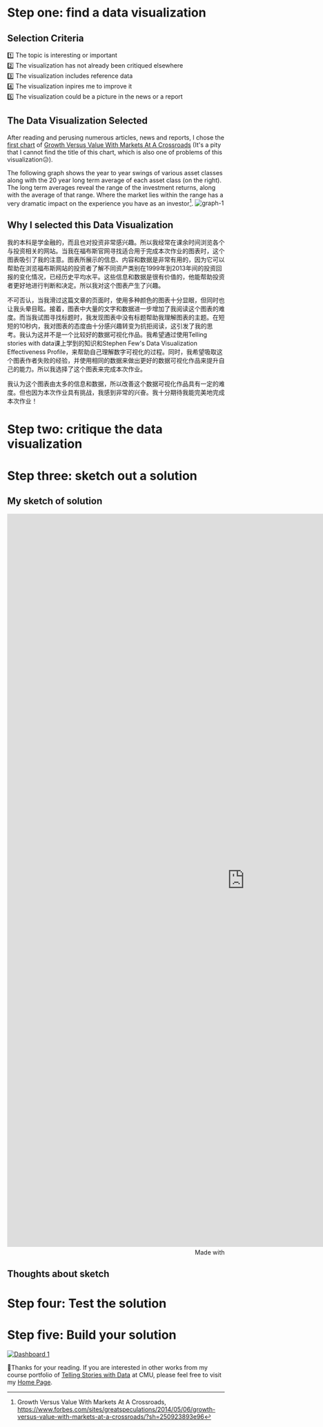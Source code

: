 # Step one: find a data visualization
## Selection Criteria
1️⃣ The topic is interesting or important <br>
2️⃣ The visualization has not already been critiqued elsewhere <br>
3️⃣ The visualization includes reference data <br>
4️⃣ The visualization inpires me to improve it <br>
5️⃣ The visualization could be a picture in the news or a report

## The Data Visualization Selected
After reading and perusing numerous articles, news and reports, I chose the [first chart](https://imageio.forbes.com/blogs-images/greatspeculations/files/2014/05/graph-1.jpg?format=jpg&width=960) of [Growth Versus Value With Markets At A Crossroads](https://www.forbes.com/sites/greatspeculations/2014/05/06/growth-versus-value-with-markets-at-a-crossroads/?sh=250923893e96) (It's a pity that I cannot find the title of this chart, which is also one of problems of this visualization😥). 

The following graph shows the year to year swings of various asset classes along with the 20 year long term average of each asset class (on the right).  The long term averages reveal the range of the investment returns, along with the average of that range.  Where the market lies within the range has a very dramatic impact on the experience you have as an investor[^1].
![graph-1](https://user-images.githubusercontent.com/107164906/216509426-232dbac4-7d61-42c9-b3be-9cf192aff2b0.jpg)

[^1]: Growth Versus Value With Markets At A Crossroads, https://www.forbes.com/sites/greatspeculations/2014/05/06/growth-versus-value-with-markets-at-a-crossroads/?sh=250923893e96

## Why I selected this Data Visualization
我的本科是学金融的，而且也对投资非常感兴趣。所以我经常在课余时间浏览各个与投资相关的网站。当我在福布斯官网寻找适合用于完成本次作业的图表时，这个图表吸引了我的注意。图表所展示的信息、内容和数据是非常有用的，因为它可以帮助在浏览福布斯网站的投资者了解不同资产类别在1999年到2013年间的投资回报的变化情况，已经历史平均水平。这些信息和数据是很有价值的，他能帮助投资者更好地进行判断和决定。所以我对这个图表产生了兴趣。

不可否认，当我滑过这篇文章的页面时，使用多种颜色的图表十分显眼，但同时也让我头晕目眩。接着，图表中大量的文字和数据进一步增加了我阅读这个图表的难度。而当我试图寻找标题时，我发现图表中没有标题帮助我理解图表的主题。在短短的10秒内，我对图表的态度由十分感兴趣转变为抗拒阅读，这引发了我的思考。我认为这并不是一个比较好的数据可视化作品。我希望通过使用Telling stories with data课上学到的知识和Stephen Few's Data Visualization Effectiveness Profile，来帮助自己理解数字可视化的过程。同时，我希望吸取这个图表作者失败的经验，并使用相同的数据来做出更好的数据可视化作品来提升自己的能力。所以我选择了这个图表来完成本次作业。

我认为这个图表由太多的信息和数据，所以改善这个数据可视化作品具有一定的难度。但也因为本次作业具有挑战，我感到非常的兴奋。我十分期待我能完美地完成本次作业！


# Step two: critique the data visualization



# Step three: sketch out a solution

## My sketch of solution
<iframe src='https://flo.uri.sh/visualisation/12632973/embed' title='Interactive or visual content' class='flourish-embed-iframe' frameborder='0' scrolling='no' style='width:1100px;height:1700px;' sandbox='allow-same-origin allow-forms allow-scripts allow-downloads allow-popups allow-popups-to-escape-sandbox allow-top-navigation-by-user-activation'></iframe><div style='width:100%!;margin-top:4px!important;text-align:right!important;'><a class='flourish-credit' href='https://public.flourish.studio/visualisation/12632973/?utm_source=embed&utm_campaign=visualisation/12632973' target='_top' style='text-decoration:none!important'><img alt='Made with Flourish' src='https://public.flourish.studio/resources/made_with_flourish.svg' style='width:105px!important;height:16px!important;border:none!important;margin:0!important;'> </a></div>

## Thoughts about sketch


# Step four: Test the solution

# Step five: Build your solution
<div class='tableauPlaceholder' id='viz1675492541260' style='position: relative'><noscript><a href='#'><img alt='Dashboard 1 ' src='https:&#47;&#47;public.tableau.com&#47;static&#47;images&#47;Fi&#47;FinalchartofAssignment34&#47;Dashboard1&#47;1_rss.png' style='border: none' /></a></noscript><object class='tableauViz'  style='display:none;'><param name='host_url' value='https%3A%2F%2Fpublic.tableau.com%2F' /> <param name='embed_code_version' value='3' /> <param name='site_root' value='' /><param name='name' value='FinalchartofAssignment34&#47;Dashboard1' /><param name='tabs' value='no' /><param name='toolbar' value='yes' /><param name='static_image' value='https:&#47;&#47;public.tableau.com&#47;static&#47;images&#47;Fi&#47;FinalchartofAssignment34&#47;Dashboard1&#47;1.png' /> <param name='animate_transition' value='yes' /><param name='display_static_image' value='yes' /><param name='display_spinner' value='yes' /><param name='display_overlay' value='yes' /><param name='display_count' value='yes' /><param name='language' value='zh-CN' /><param name='filter' value='publish=yes' /></object>
</div>                
<script type='text/javascript'>                    var divElement = document.getElementById('viz1675492541260');                    var vizElement = divElement.getElementsByTagName('object')[0];                    if ( divElement.offsetWidth > 800 ) { vizElement.style.width='1100px';vizElement.style.height='727px';} else if ( divElement.offsetWidth > 500 ) { vizElement.style.width='1100px';vizElement.style.height='727px';} else { vizElement.style.width='100%';vizElement.style.height='927px';}                     var scriptElement = document.createElement('script');                    scriptElement.src = 'https://public.tableau.com/javascripts/api/viz_v1.js';                    vizElement.parentNode.insertBefore(scriptElement, vizElement);                
</script>


🥰Thanks for your reading. If you are interested in other works from my course portfolio of [Telling Stories with Data](https://api.heinz.cmu.edu/courses_api/course_detail/94-870/) at CMU, please feel free to visit my [Home Page](https://ivyliyuxuan.github.io/LI-YUXUAN-TSWD-Portfolio/). 
